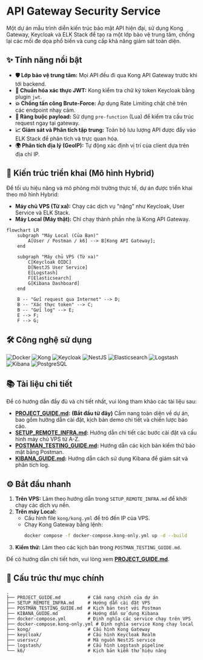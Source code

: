 # API Gateway Security Service

Một dự án mẫu trình diễn kiến trúc bảo mật API hiện đại, sử dụng Kong Gateway, Keycloak và ELK Stack để tạo ra một lớp bảo vệ trung tâm, chống lại các mối đe dọa phổ biến và cung cấp khả năng giám sát toàn diện.

## ✨ Tính năng nổi bật

- **🛡️ Lớp bảo vệ trung tâm:** Mọi API đều đi qua Kong API Gateway trước khi tới backend.
- **🔑 Chuẩn hóa xác thực JWT:** Kong kiểm tra chữ ký token Keycloak bằng plugin `jwt`.
- **💥 Chống tấn công Brute-Force:** Áp dụng Rate Limiting chặt chẽ trên các endpoint nhạy cảm.
- **📝 Ràng buộc payload:** Sử dụng `pre-function` (Lua) để kiểm tra cấu trúc request ngay tại gateway.
- **📈 Giám sát và Phân tích tập trung:** Toàn bộ lưu lượng API được đẩy vào ELK Stack để phân tích và trực quan hóa.
- **🌍 Phân tích địa lý (GeoIP):** Tự động xác định vị trí của client dựa trên địa chỉ IP.

## 🚀 Kiến trúc triển khai (Mô hình Hybrid)

Để tối ưu hiệu năng và mô phỏng môi trường thực tế, dự án được triển khai theo mô hình Hybrid:
- **Máy chủ VPS (Từ xa):** Chạy các dịch vụ "nặng" như Keycloak, User Service và ELK Stack.
- **Máy Local (Máy thật):** Chỉ chạy thành phần nhẹ là Kong API Gateway.

```mermaid
flowchart LR
    subgraph "Máy Local (Của Bạn)"
        A[User / Postman / k6] --> B[Kong API Gateway];
    end

    subgraph "Máy chủ VPS (Từ xa)"
        C[Keycloak OIDC]
        D[NestJS User Service]
        E[Logstash]
        F[Elasticsearch]
        G[Kibana Dashboard]
    end

    B -- "Gửi request qua Internet" --> D;
    B -- "Xác thực token" --> C;
    B -- "Gửi log" --> E;
    E --> F;
    F --> G;
```

## 🛠️ Công nghệ sử dụng

![Docker](https://img.shields.io/badge/Docker-2496ED?style=for-the-badge&logo=docker&logoColor=white)
![Kong](https://img.shields.io/badge/Kong-003459?style=for-the-badge&logo=kong&logoColor=white)
![Keycloak](https://img.shields.io/badge/Keycloak-00A4E4?style=for-the-badge&logo=keycloak&logoColor=white)
![NestJS](https://img.shields.io/badge/NestJS-E0234E?style=for-the-badge&logo=nestjs&logoColor=white)
![Elasticsearch](https://img.shields.io/badge/Elasticsearch-005571?style=for-the-badge&logo=elasticsearch&logoColor=white)
![Logstash](https://img.shields.io/badge/Logstash-005571?style=for-the-badge&logo=logstash&logoColor=white)
![Kibana](https://img.shields.io/badge/Kibana-005571?style=for-the-badge&logo=kibana&logoColor=white)
![PostgreSQL](https://img.shields.io/badge/PostgreSQL-4169E1?style=for-the-badge&logo=postgresql&logoColor=white)

## 📚 Tài liệu chi tiết

Để có hướng dẫn đầy đủ và chi tiết nhất, vui lòng tham khảo các tài liệu sau:

- **[PROJECT_GUIDE.md](./PROJECT_GUIDE.md):** **(Bắt đầu từ đây)** Cẩm nang toàn diện về dự án, bao gồm hướng dẫn cài đặt, kịch bản demo chi tiết và chiến lược báo cáo.
- **[SETUP_REMOTE_INFRA.md](./SETUP_REMOTE_INFRA.md):** Hướng dẫn chi tiết các bước cài đặt và cấu hình máy chủ VPS từ A-Z.
- **[POSTMAN_TESTING_GUIDE.md](./POSTMAN_TESTING_GUIDE.md):** Hướng dẫn các kịch bản kiểm thử bảo mật bằng Postman.
- **[KIBANA_GUIDE.md](./KIBANA_GUIDE.md):** Hướng dẫn cách sử dụng Kibana để giám sát và phân tích log.

## ⚙️ Bắt đầu nhanh

1.  **Trên VPS:** Làm theo hướng dẫn trong `SETUP_REMOTE_INFRA.md` để khởi chạy các dịch vụ nền.
2.  **Trên máy Local:**
    *   Cấu hình file `kong/kong.yml` để trỏ đến IP của VPS.
    *   Chạy Kong Gateway bằng lệnh:
        ```bash
        docker compose -f docker-compose.kong-only.yml up -d --build
        ```
3.  **Kiểm thử:** Làm theo các kịch bản trong `POSTMAN_TESTING_GUIDE.md`.

Để có hướng dẫn chi tiết hơn, vui lòng xem **[PROJECT_GUIDE.md](./PROJECT_GUIDE.md)**.

## 📁 Cấu trúc thư mục chính

```
.
├── PROJECT_GUIDE.md          # Cẩm nang chính của dự án
├── SETUP_REMOTE_INFRA.md     # Hướng dẫn cài đặt VPS
├── POSTMAN_TESTING_GUIDE.md  # Kịch bản test với Postman
├── KIBANA_GUIDE.md           # Hướng dẫn sử dụng Kibana
├── docker-compose.yml        # Định nghĩa các service chạy trên VPS
├── docker-compose.kong-only.yml # Định nghĩa service Kong chạy local
├── kong/                     # Cấu hình Kong Gateway
├── keycloak/                 # Cấu hình Keycloak Realm
├── usersvc/                  # Mã nguồn NestJS service
├── logstash/                 # Cấu hình Logstash pipeline
└── k6/                       # Kịch bản kiểm thử hiệu năng

